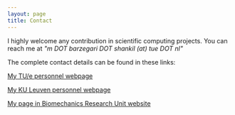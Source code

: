 ```yaml
---
layout: page
title: Contact
---
```


I highly welcome any contribution in scientific computing projects. You can reach me at *"m DOT barzegari DOT shankil (at) tue DOT nl"*

The complete contact details can be found in these links:

[My TU/e personnel webpage](https://research.tue.nl/en/persons/mojtaba-barzegari-shankil)

[My KU Leuven personnel webpage](https://www.kuleuven.be/wieiswie/en/person/00125548)

[My page in Biomechanics Research Unit website](http://www.biomech.ulg.ac.be/team/mojtaba-barzegari/)

